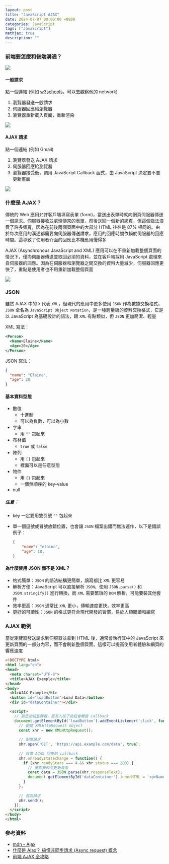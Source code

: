 ```yaml
---
layout: post
title: "JavaScript AJAX"
date: 2024-07-07 00:00:00 +0800
categories: JavaScript
tags: ["JavaScript"]
mathjax: true
description: ""
---
```


### 前端要怎麼和後端溝通？

![](/assets/img/posts/LPdcU36.png)

#### 一般請求

點一個連結 (例如 [w3schools](https://www.w3schools.com/)，可以去觀察他的 network)
1. 瀏覽器發送一般請求
2. 伺服器回應給瀏覽器
3. 瀏覽器重新載入頁面，重新渲染

![](/assets/img/posts/xaVxfV0.png)

#### AJAX 請求

點一個連結 (例如 Gmail)
1. 瀏覽器發送 AJAX 請求
2. 伺服器回應給瀏覽器
3. 瀏覽器接受後，調用 JavaScript Callback 函式，由 JavaScript 決定要不要更新畫面

![](/assets/img/posts/GF7HWQb.png)

### 什麼是 AJAX？

傳統的 Web 應用允許客戶端填寫表單 (form)，當送出表單時就向網頁伺服器傳送一個請求。伺服器接收並處理傳來的表單，然後送回一個新的網頁，但這個做法浪費了許多頻寬，因為在前後兩個頁面中的大部分 HTML 往往是 87% 相同的。由於每次應用的溝通都需要向伺服器傳送請求，應用的回應時間依賴於伺服器的回應時間。這導致了使用者介面的回應比本機應用慢得多

AJAX (Asynchronous JavaScript and XML) 應用可以在不重新加載整個頁面的情況下，僅向伺服器傳送並取回必須的資料，並在客戶端採用 JavaScript 處理來自伺服器的回應。因為在伺服器和瀏覽器之間交換的資料大量減少，伺服器回應更快了，重點是使用者也不用重新加載整個頁面

![](/assets/img/posts/2Dis8P7.png)

### JSON

雖然 AJAX 中的 `X` 代表 `XML`，但現代的應用中更多使用 `JSON` 作為數據交換格式，`JSON` 全名為 `JavaScript Object Notation`，是一種輕量級的資料交換格式，它是以 JavaScript 為基礎設計的語法，跟 `XML` 有點類似，但 `JSON` 更加簡潔、輕量

XML 寫法：
```xml
<Person>
  <Name>Elaine</Name>
  <Age>20</Age>
</Person>
```

JSON 寫法：
```json
{
  "name": "Elaine",
  "age": 20
}
```

#### 基本資料型態

- 數值
  - 十進制
  - 可以為負數，可以為小數
- 字串
  - 用 `""` 包起來
- 布林值
  - `true` 或 `false`
- 陣列
  - 用 `[]` 包起來
  - 裡面可以是任意型態
- 物件
  - 用 `{}` 包起來
  - 一個無順序的 key-value
- null

##### 注意：

- key 一定要用雙引號 `""` 包起來
- 單一個逗號或冒號放錯位置，也會讓 `JSON` 檔案出錯而無法運作，以下是錯誤例子：

  ```json
  {
      "name": "elaine",
      "age": 18,
  }
  ```

#### 為什麼使用 JSON 而不是 XML？

- 格式簡單：`JSON` 的語法結構更簡單，讀寫都比 `XML` 更容易
- 解析方便：JavaScript 可以直接解析 `JSON`，使用 `JSON.parse()` 和 `JSON.stringify()` 進行轉換，而 `XML` 需要繁瑣的 `DOM` 解析，可能要裝其他套件
- 效率更高：`JSON` 通常比 `XML` 更小，傳輸速度更快，效率更高
- 更好的可讀性：`JSON` 的格式更符合現代開發的習慣，易於人類閱讀和編寫

### AJAX 範例

當從瀏覽器發送請求到伺服器並拿到 HTML 後，通常會執行其中的 JavaScript 來更新頁面的一部分內容，而不會刷新整個頁面。這樣可以提高使用者體驗和網頁的響應速度

```html
<!DOCTYPE html>
<html lang="en">
<head>
  <meta charset="UTF-8">
  <title>AJAX Example</title>
</head>
<body>
  <h1>AJAX Example</h1>
  <button id="loadButton">Load Data</button>
  <div id="dataContainer"></div>

  <script>
    // 設定按鈕監聽器，當有人按了按鈕會觸發 callback
    document.getElementById('loadButton').addEventListener('click', function() {
      // 創建 XMLHttpRequest object
      const xhr = new XMLHttpRequest();
      
      // 配置請求
      xhr.open('GET', 'https://api.example.com/data', true);
      
      // 設置 AJAX 回來的 callback
      xhr.onreadystatechange = function() {
        if (xhr.readyState === 4 && xhr.status === 200) {
          // 獲取資料並更新頁面
          const data = JSON.parse(xhr.responseText);
          document.getElementById('dataContainer').innerHTML = '<p>Name: ' + data.name + '</p><p>Age: ' + data.age + '</p>';
        }
      };
      
      // 發送請求
      xhr.send();
    });
  </script>
</body>
</html>
```

### 參考資料

- [mdn - Ajax](https://developer.mozilla.org/zh-TW/docs/Learn/JavaScript/Client-side_web_APIs/Fetching_data)
- [什麼是 Ajax？ 搞懂非同步請求 (Async request) 概念](https://tw.alphacamp.co/blog/ajax-asynchronous-request)
- [前端 AJAX 全攻略](https://linyencheng.github.io/2022/09/22/relationships-between-frontend-and-backend/js-http-client-with-ajax/)
